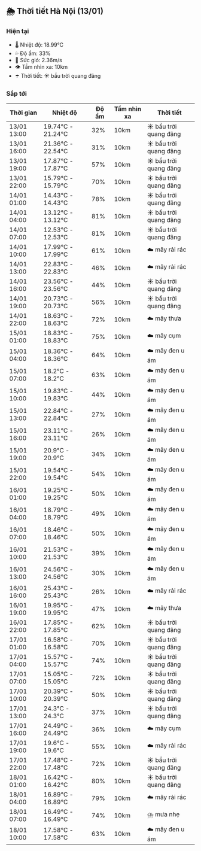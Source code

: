 ## 🌦️ Thời tiết Hà Nội (13/01)

### Hiện tại

- 🌡️ Nhiệt độ: 18.99℃
- 💦 Độ ẩm: 33%
- 💨 Sức gió: 2.36m/s
- 👁️ Tầm nhìn xa: 10km
- ☂️ Thời tiết: ☀️ bầu trời quang đãng

### Sắp tới

| Thời gian | Nhiệt độ | Độ ẩm | Tầm nhìn xa | Thời tiết |
| --- | --- | --- | --- | --- |
| 13/01 13:00 | 19.74℃ - 21.24℃ | 32% | 10km | ☀️ bầu trời quang đãng |
| 13/01 16:00 | 21.36℃ - 22.54℃ | 31% | 10km | ☀️ bầu trời quang đãng |
| 13/01 19:00 | 17.87℃ - 17.87℃ | 57% | 10km | ☀️ bầu trời quang đãng |
| 13/01 22:00 | 15.79℃ - 15.79℃ | 70% | 10km | ☀️ bầu trời quang đãng |
| 14/01 01:00 | 14.43℃ - 14.43℃ | 78% | 10km | ☀️ bầu trời quang đãng |
| 14/01 04:00 | 13.12℃ - 13.12℃ | 81% | 10km | ☀️ bầu trời quang đãng |
| 14/01 07:00 | 12.53℃ - 12.53℃ | 81% | 10km | ☀️ bầu trời quang đãng |
| 14/01 10:00 | 17.99℃ - 17.99℃ | 61% | 10km | ☁️ mây rải rác |
| 14/01 13:00 | 22.83℃ - 22.83℃ | 46% | 10km | ☁️ mây rải rác |
| 14/01 16:00 | 23.56℃ - 23.56℃ | 44% | 10km | ☀️ bầu trời quang đãng |
| 14/01 19:00 | 20.73℃ - 20.73℃ | 56% | 10km | ☀️ bầu trời quang đãng |
| 14/01 22:00 | 18.63℃ - 18.63℃ | 72% | 10km | ☁️ mây thưa |
| 15/01 01:00 | 18.83℃ - 18.83℃ | 75% | 10km | ☁️ mây cụm |
| 15/01 04:00 | 18.36℃ - 18.36℃ | 64% | 10km | ☁️ mây đen u ám |
| 15/01 07:00 | 18.2℃ - 18.2℃ | 63% | 10km | ☁️ mây đen u ám |
| 15/01 10:00 | 19.83℃ - 19.83℃ | 44% | 10km | ☁️ mây đen u ám |
| 15/01 13:00 | 22.84℃ - 22.84℃ | 27% | 10km | ☁️ mây đen u ám |
| 15/01 16:00 | 23.11℃ - 23.11℃ | 26% | 10km | ☁️ mây đen u ám |
| 15/01 19:00 | 20.9℃ - 20.9℃ | 34% | 10km | ☁️ mây đen u ám |
| 15/01 22:00 | 19.54℃ - 19.54℃ | 54% | 10km | ☁️ mây đen u ám |
| 16/01 01:00 | 19.25℃ - 19.25℃ | 50% | 10km | ☁️ mây đen u ám |
| 16/01 04:00 | 18.79℃ - 18.79℃ | 49% | 10km | ☁️ mây đen u ám |
| 16/01 07:00 | 18.46℃ - 18.46℃ | 50% | 10km | ☁️ mây đen u ám |
| 16/01 10:00 | 21.53℃ - 21.53℃ | 39% | 10km | ☁️ mây đen u ám |
| 16/01 13:00 | 24.56℃ - 24.56℃ | 30% | 10km | ☁️ mây đen u ám |
| 16/01 16:00 | 25.43℃ - 25.43℃ | 26% | 10km | ☁️ mây rải rác |
| 16/01 19:00 | 19.95℃ - 19.95℃ | 47% | 10km | ☁️ mây thưa |
| 16/01 22:00 | 17.85℃ - 17.85℃ | 62% | 10km | ☀️ bầu trời quang đãng |
| 17/01 01:00 | 16.58℃ - 16.58℃ | 70% | 10km | ☀️ bầu trời quang đãng |
| 17/01 04:00 | 15.57℃ - 15.57℃ | 74% | 10km | ☀️ bầu trời quang đãng |
| 17/01 07:00 | 15.05℃ - 15.05℃ | 72% | 10km | ☀️ bầu trời quang đãng |
| 17/01 10:00 | 20.39℃ - 20.39℃ | 50% | 10km | ☀️ bầu trời quang đãng |
| 17/01 13:00 | 24.3℃ - 24.3℃ | 37% | 10km | ☀️ bầu trời quang đãng |
| 17/01 16:00 | 24.49℃ - 24.49℃ | 36% | 10km | ☁️ mây cụm |
| 17/01 19:00 | 19.6℃ - 19.6℃ | 55% | 10km | ☁️ mây rải rác |
| 17/01 22:00 | 17.48℃ - 17.48℃ | 72% | 10km | ☀️ bầu trời quang đãng |
| 18/01 01:00 | 16.42℃ - 16.42℃ | 80% | 10km | ☀️ bầu trời quang đãng |
| 18/01 04:00 | 16.89℃ - 16.89℃ | 79% | 10km | ☁️ mây rải rác |
| 18/01 07:00 | 16.49℃ - 16.49℃ | 74% | 10km | ⛈️ mưa nhẹ |
| 18/01 10:00 | 17.58℃ - 17.58℃ | 63% | 10km | ☁️ mây đen u ám |
